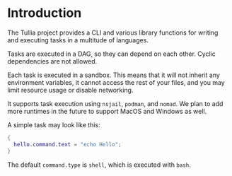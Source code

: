 # Introduction

The Tullia project provides a CLI and various library functions for writing and
executing tasks in a multitude of languages.

Tasks are executed in a DAG, so they can depend on each other. Cyclic
dependencies are not allowed.

Each task is executed in a sandbox. This means that it will not inherit any
environment variables, it cannot access the rest of your files, and you may
limit resource usage or disable networking.

It supports task execution using `nsjail`, `podman`, and `nomad`. We plan to
add more runtimes in the future to support MacOS and Windows as well.

A simple task may look like this:

```nix
{
  hello.command.text = "echo Hello";
}
```

The default `command.type` is `shell`, which is executed with `bash`.

